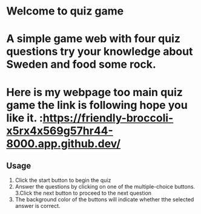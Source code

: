 # Welcome to quiz game 

# A simple game web with four quiz questions try your knowledge about Sweden and food some rock.

# Here is my webpage too main quiz game the link is following hope you like it. :https://friendly-broccoli-x5rx4x569g57hr44-8000.app.github.dev/

## Usage
1. Click the start button to begin the quiz
2. Answer the questions by clicking on one of the multiple-choice buttons.
3.Click the next button to proceed to the next question
4. The background color of the buttons will indicate whether tthe selected answer is correct.









